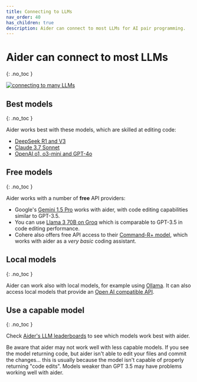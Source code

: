 ```yaml
---
title: Connecting to LLMs
nav_order: 40
has_children: true
description: Aider can connect to most LLMs for AI pair programming.
---
```


# Aider can connect to most LLMs
{: .no_toc }

[![connecting to many LLMs](/assets/llms.jpg)](https://aider.chat/assets/llms.jpg)


## Best models
{: .no_toc }

Aider works best with these models, which are skilled at editing code:

- [DeepSeek R1 and V3](/docs/llms/deepseek.html)
- [Claude 3.7 Sonnet](/docs/llms/anthropic.html)
- [OpenAI o1, o3-mini and GPT-4o](/docs/llms/openai.html)


## Free models
{: .no_toc }

Aider works with a number of **free** API providers:

- Google's [Gemini 1.5 Pro](/docs/llms/gemini.html) works with aider, with
code editing capabilities similar to GPT-3.5.
- You can use [Llama 3 70B on Groq](/docs/llms/groq.html) which is comparable to GPT-3.5 in code editing performance.
- Cohere also offers free API access to their [Command-R+ model](/docs/llms/cohere.html), which works with aider as a *very basic* coding assistant.

## Local models
{: .no_toc }

Aider can work also with local models, for example using [Ollama](/docs/llms/ollama.html).
It can also access
local models that provide an
[Open AI compatible API](/docs/llms/openai-compat.html).

## Use a capable model
{: .no_toc }

Check
[Aider's LLM leaderboards](https://aider.chat/docs/leaderboards/)
to see which models work best with aider.

Be aware that aider may not work well with less capable models.
If you see the model returning code, but aider isn't able to edit your files
and commit the changes...
this is usually because the model isn't capable of properly
returning "code edits".
Models weaker than GPT 3.5 may have problems working well with aider.

